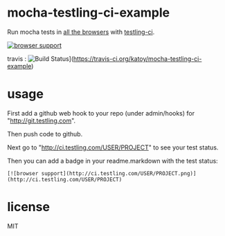 # mocha-testling-ci-example

Run mocha tests in [all the browsers](http://browserling.com/browsers.json)
with [testling-ci](http://ci.testling.com).

[![browser support](http://ci.testling.com/katoy/mocha-testling-ci-example.png)](http://ci.testling.com/katoy/mocha-testling-ci-example)

travis : ![Build Status](https://travis-ci.org/katoy/mocha-testling-ci-example.png?branch=master)](https://travis-ci.org/katoy/mocha-testling-ci-example)  

# usage

First add a github web hook to your repo (under admin/hooks) for
"http://git.testling.com".

Then push code to github.

Next go to "http://ci.testling.com/USER/PROJECT" to see your test status.

Then you can add a badge in your readme.markdown with the test status:

```
[![browser support](http://ci.testling.com/USER/PROJECT.png)](http://ci.testling.com/USER/PROJECT)
```

# license

MIT
